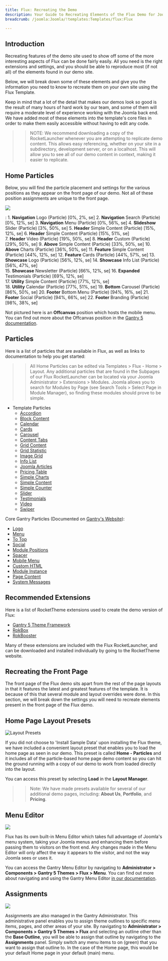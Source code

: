 ```yaml
---
title: Flux: Recreating the Demo
description: Your Guide to Recreating Elements of the Flux Demo for Joomla
breadcrumb: /joomla:Joomla/!templates:Templates/flux:Flux

---
```


Introduction
-----

Recreating features of the demo site used to show off some of the more interesting aspects of Flux can be done fairly easily. All you need is the right extensions and settings, and you should be able to reproduce most (if not all) of the elements found in our demo site.

Below, we will break down some of these elements and give you the information you need to know to recreate them on your own site using the Flux Template.

Keep in mind that a lot of the detail that makes our demos look so good is the result of many hours of hard work by our team, and some of them will require a moderate level of experience working with the Joomla back end. We have added most of these elements into the template's core files in order to make them easily accessible without having to edit any code.

>> NOTE: We recommend downloading a copy of the RocketLauncher whenever you are attempting to replicate demo content. This allows easy referencing, whether on your site in a subdirectory, development server, or on a localhost. This will allow you to see all of our demo content in context, making it easier to replicate.

Home Particles
-----

Below, you will find the particle placement and settings for the various positions as they appear on the front page of our demo. Not all of these position assignments are unique to the front page.

![](assets/flux2.png)

:   1. **Navigation** Logo (Particle) [0%, 2%, se]
	2. **Navigation** Search (Particle) [0%, 12%, se]
	3. **Navigation** Menu (Particle) [0%, 56%, se]
    4. **Slideshow** Slider (Particle) [3%, 50%, se]
    5. **Header** Simple Content (Particle) [15%, 12%, se]
    6. **Header** Simple Content (Particle) [15%, 51%, se]    	
    7. **Header** Video (Particle) [19%, 50%, se]
    8. **Header** Custom (Particle) [29%, 50%, se]
    9. **Above** Simple Content (Particle) [33%, 50%, se]
    10. **Above** Charts (Particle) [36%, 50%, se]
    11. **Feature** Simple Content (Particle) [44%, 12%, se]
    12. **Feature** Cards (Particle) [44%, 57%, se]
    13. **Showcase** Logo (Particle) [56%, 12%, se]
    14. **Showcase** Info List (Particle) [56%, 47%, se]    
    15. **Showcase** Newsletter (Particle) [66%, 12%, se]
    16. **Expanded** Testimonials (Particle) [69%, 12%, se]  
    17. **Utility** Simple Content (Particle) [77%, 12%, se]      
    18. **Utility** Calendar (Particle) [77%, 51%, se]
    19. **Bottom** Carousel (Particle) [86%, 50%, se]
    20. **Footer** Bottom Menu (Particle) [94%, 16%, se]
    21. **Footer** Social (Particle) [94%, 66%, se]
    22. **Footer** Branding (Particle) [98%, 38%, se]

Not pictured here is an **Offcanvas** position which hosts the mobile menu. You can find out more about the Offcanvas position in the [Gantry 5 documentation](http://docs.gantry.org/gantry5/configure/layout-manager#offcanvas-section).

Particles
-----

Here is a list of particles that are available in Flux, as well as links to documentation to help you get started:

>> All Home Particles can be edited via Templates > Flux - Home > Layout. Any additional particles that are found in the Subpages of our Flux RocketLauncher can be located via your Joomla Administrator > Extensions > Modules. Joomla allows you to search for Modules by Page (see Search Tools > Select Page in Module Manager), so finding these modules should prove to be simple.

* Template Particles
    - [Accordion](particle_accordion.md)
    - [Block Content](particle_block.md)
    - [Calendar](particle_calendar.md)
    - [Cards](particle_cards.md)
    - [Carousel](particle_carousel.md)
    - [Content Tabs](particle_tabs.md)
    - [Grid Content](particle_gridcontent.md)
    - [Grid Statistic](particle_grid.md)
    - [Image Grid](particle_image.md)
    - [Info List](particle_info.md)
    - [Joomla Articles](particle_joomla.md)
    - [Pricing Table](particle_pricing.md)
    - [Simple Charts](particle_simplecharts.md)
    - [Simple Content](particle_simple.md)
    - [Simple Counter](particle_simplecounter.md)
    - [Slider](particle_slider.md)
    - [Testimonials](particle_testimonials.md)
    - [Video](particle_video.md)
    - [Swiper](particle_swiper.md)

Core Gantry Particles (Documented on [Gantry's Website](http://gantry.org)):

* [Logo](http://docs.gantry.org/gantry5/particles/logo)
* [Menu](http://docs.gantry.org/gantry5/particles/menu-control)
* [To Top](http://docs.gantry.org/gantry5/particles/to-top)
* [Social](http://docs.gantry.org/gantry5/particles/social)
* [Module Positions](http://docs.gantry.org/gantry5/particles/position)
* [Spacer](http://docs.gantry.org/gantry5/particles/spacer)
* [Mobile Menu](http://docs.gantry.org/gantry5/particles/mobile-menu)
* [Custom HTML](http://docs.gantry.org/gantry5/particles/custom-html)
* [Module Instance](http://docs.gantry.org/gantry5/particles/module-instance)
* [Page Content](http://docs.gantry.org/gantry5/particles/page-content)
* [System Messages](http://docs.gantry.org/gantry5/particles/system-messages)

Recommended Extensions
-----

Here is a list of RocketTheme extensions used to create the demo version of Flux:

* [Gantry 5 Theme Framework](http://gantry.org/)
* [RokBox](http://www.rockettheme.com/joomla/extensions/rokbox)
* [RokBooster](http://www.rockettheme.com/joomla/extensions/rokbooster)

Many of these extensions are included with the Flux RocketLauncher, and can be downloaded and installed individually by going to the RocketTheme website.

Recreating the Front Page
-----

The front page of the Flux demo sits apart from the rest of the page layouts in that it features the latest and greatest features of the template. It is because of this that several module and layout overrides were done. In this section, we will break down the settings you will need to recreate elements present in the front page of the Flux demo.

Home Page Layout Presets
-----

![Layout Presets](assets/layout_presets.jpeg)

If you did not choose to 'Install Sample Data' upon installing the Flux theme, we have included a convenient layout preset that enables you to load the home page as seen in our demo. This preset is called **Home - Particles** and it includes all of the particle-based home page demo content so you can hit the ground running with a copy of our demo to work from loaded directly into the layout.

You can access this preset by selecting **Load** in the **Layout Manager**.

>> Note: We have made presets available for several of our additional demo pages, including: **About Us**, **Portfolio**, and **Pricing**.

Menu Editor
-----

![](assets/menu_1.jpeg)

Flux has its own built-in Menu Editor which takes full advantage of Joomla's menu system, taking your Joomla menus and enhancing them before passing them to visitors on the front end. Any changes made in the Menu Editor will only affect the way it appears to the visitor, and not the way Joomla sees or uses it.

You can access the Gantry Menu Editor by navigating to **Administrator > Components > Gantry 5 Themes > Flux > Menu**. You can find out more about navigating and using the Gantry Menu Editor [in our documentation](http://docs.gantry.org/gantry5/configure/menu-editor).

Assignments
-----

![](assets/assignments_1.jpeg)

Assignments are also managed in the Gantry Administrator. This administrative panel enables you to assign theme outlines to specific menu items, pages, and other areas of your site. By navigating to **Administrator > Components > Gantry 5 Themes > Flux** and selecting an outline other than the **Base Outline**, you will be able to assign that outline by navigating to the **Assignments** panel. Simply switch any menu items to on (green) that you want to assign that outline to. In the case of the Home page, this would be your default Home page in your default (main) menu.

